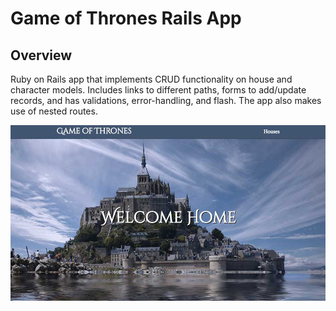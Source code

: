 # Game of Thrones Rails App

## Overview
Ruby on Rails app that implements CRUD functionality on house and character models. Includes links to different paths, forms to add/update records, and has validations, error-handling, and flash. The app also makes use of nested routes.

[![ScreenShot](castle.jpg)](http://gameofthroning.herokuapp.com/)
